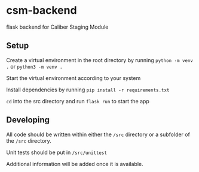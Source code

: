 # csm-backend
flask backend for Caliber Staging Module

## Setup
Create a virtual environment in the root directory by running `python -m venv .` or `python3 -m venv .`

Start the virtual environment according to your system

Install dependencies by running `pip install -r requirements.txt`

`cd` into the src directory and run `flask run` to start the app

## Developing
All code should be written within either the `/src` directory or a subfolder of the `/src` directory.

Unit tests should be put in `/src/unittest`

Additional information will be added once it is available.
